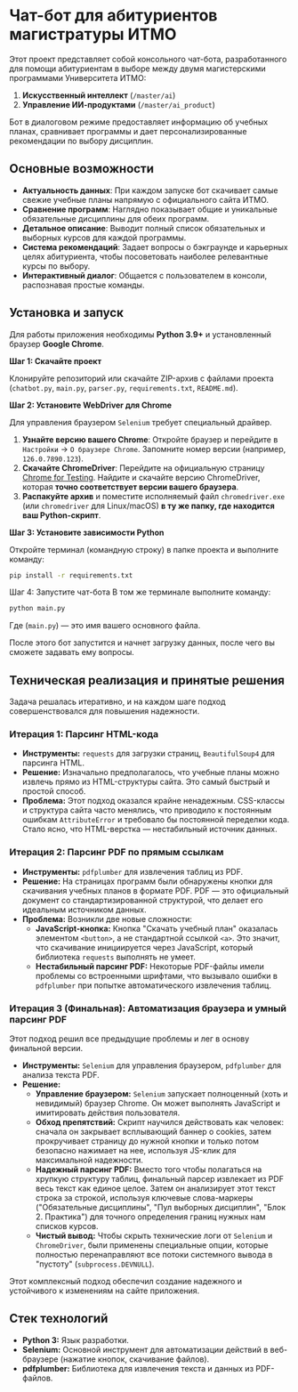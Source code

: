 # Чат-бот для абитуриентов магистратуры ИТМО

Этот проект представляет собой консольного чат-бота, разработанного для помощи абитуриентам в выборе между двумя магистерскими программами Университета ИТМО:
1.  **Искусственный интеллект** (`/master/ai`)
2.  **Управление ИИ-продуктами** (`/master/ai_product`)

Бот в диалоговом режиме предоставляет информацию об учебных планах, сравнивает программы и дает персонализированные рекомендации по выбору дисциплин.

## Основные возможности

*   **Актуальность данных**: При каждом запуске бот скачивает самые свежие учебные планы напрямую с официального сайта ИТМО.
*   **Сравнение программ**: Наглядно показывает общие и уникальные обязательные дисциплины для обеих программ.
*   **Детальное описание**: Выводит полный список обязательных и выборных курсов для каждой программы.
*   **Система рекомендаций**: Задает вопросы о бэкграунде и карьерных целях абитуриента, чтобы посоветовать наиболее релевантные курсы по выбору.
*   **Интерактивный диалог**: Общается с пользователем в консоли, распознавая простые команды.

## Установка и запуск

Для работы приложения необходимы **Python 3.9+** и установленный браузер **Google Chrome**.

**Шаг 1: Скачайте проект**

Клонируйте репозиторий или скачайте ZIP-архив с файлами проекта (`chatbot.py`, `main.py`, `parser.py`, `requirements.txt`, `README.md`).

**Шаг 2: Установите WebDriver для Chrome**

Для управления браузером `Selenium` требует специальный драйвер.

1.  **Узнайте версию вашего Chrome**: Откройте браузер и перейдите в `Настройки` -> `О браузере Chrome`. Запомните номер версии (например, `126.0.7890.123`).
2.  **Скачайте ChromeDriver**: Перейдите на официальную страницу [Chrome for Testing](https://googlechromelabs.github.io/chrome-for-testing/). Найдите и скачайте версию ChromeDriver, которая **точно соответствует версии вашего браузера**.
3.  **Распакуйте архив** и поместите исполняемый файл `chromedriver.exe` (или `chromedriver` для Linux/macOS) **в ту же папку, где находится ваш Python-скрипт**.

**Шаг 3: Установите зависимости Python**

Откройте терминал (командную строку) в папке проекта и выполните команду:
```bash
pip install -r requirements.txt
```

Шаг 4: Запустите чат-бота
В том же терминале выполните команду:
```bash
python main.py
```

Где (`main.py`) — это имя вашего основного файла.

После этого бот запустится и начнет загрузку данных, после чего вы сможете задавать ему вопросы.

## Техническая реализация и принятые решения

Задача решалась итеративно, и на каждом шаге подход совершенствовался для повышения надежности.

### Итерация 1: Парсинг HTML-кода

*   **Инструменты:** `requests` для загрузки страниц, `BeautifulSoup4` для парсинга HTML.
*   **Решение:** Изначально предполагалось, что учебные планы можно извлечь прямо из HTML-структуры сайта. Это самый быстрый и простой способ.
*   **Проблема:** Этот подход оказался крайне ненадежным. CSS-классы и структура сайта часто менялись, что приводило к постоянным ошибкам `AttributeError` и требовало бы постоянной переделки кода. Стало ясно, что HTML-верстка — нестабильный источник данных.

### Итерация 2: Парсинг PDF по прямым ссылкам

*   **Инструменты:** `pdfplumber` для извлечения таблиц из PDF.
*   **Решение:** На страницах программ были обнаружены кнопки для скачивания учебных планов в формате PDF. PDF — это официальный документ со стандартизированной структурой, что делает его идеальным источником данных.
*   **Проблема:** Возникли две новые сложности:
    *   **JavaScript-кнопка:** Кнопка "Скачать учебный план" оказалась элементом `<button>`, а не стандартной ссылкой `<a>`. Это значит, что скачивание инициируется через JavaScript, который библиотека `requests` выполнять не умеет.
    *   **Нестабильный парсинг PDF:** Некоторые PDF-файлы имели проблемы со встроенными шрифтами, что вызывало ошибки в `pdfplumber` при попытке автоматического извлечения таблиц.

### Итерация 3 (Финальная): Автоматизация браузера и умный парсинг PDF

Этот подход решил все предыдущие проблемы и лег в основу финальной версии.

*   **Инструменты:** `Selenium` для управления браузером, `pdfplumber` для анализа текста PDF.
*   **Решение:**
    *   **Управление браузером:** `Selenium` запускает полноценный (хоть и невидимый) браузер Chrome. Он может выполнять JavaScript и имитировать действия пользователя.
    *   **Обход препятствий:** Скрипт научился действовать как человек: сначала он закрывает всплывающий баннер о cookies, затем прокручивает страницу до нужной кнопки и только потом безопасно нажимает на нее, используя JS-клик для максимальной надежности.
    *   **Надежный парсинг PDF:** Вместо того чтобы полагаться на хрупкую структуру таблиц, финальный парсер извлекает из PDF весь текст как единое целое. Затем он анализирует этот текст строка за строкой, используя ключевые слова-маркеры ("Обязательные дисциплины", "Пул выборных дисциплин", "Блок 2. Практика") для точного определения границ нужных нам списков курсов.
    *   **Чистый вывод:** Чтобы скрыть технические логи от `Selenium` и `ChromeDriver`, были применены специальные опции, которые полностью перенаправляют все потоки системного вывода в "пустоту" (`subprocess.DEVNULL`).

Этот комплексный подход обеспечил создание надежного и устойчивого к изменениям на сайте приложения.

## Стек технологий

*   **Python 3:** Язык разработки.
*   **Selenium:** Основной инструмент для автоматизации действий в веб-браузере (нажатие кнопок, скачивание файлов).
*   **pdfplumber:** Библиотека для извлечения текста и данных из PDF-файлов.